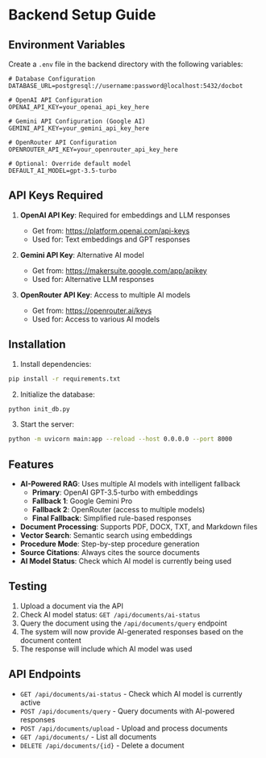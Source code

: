 # Backend Setup Guide

## Environment Variables

Create a `.env` file in the backend directory with the following variables:

```env
# Database Configuration
DATABASE_URL=postgresql://username:password@localhost:5432/docbot

# OpenAI API Configuration
OPENAI_API_KEY=your_openai_api_key_here

# Gemini API Configuration (Google AI)
GEMINI_API_KEY=your_gemini_api_key_here

# OpenRouter API Configuration
OPENROUTER_API_KEY=your_openrouter_api_key_here

# Optional: Override default model
DEFAULT_AI_MODEL=gpt-3.5-turbo
```

## API Keys Required

1. **OpenAI API Key**: Required for embeddings and LLM responses
   - Get from: https://platform.openai.com/api-keys
   - Used for: Text embeddings and GPT responses

2. **Gemini API Key**: Alternative AI model
   - Get from: https://makersuite.google.com/app/apikey
   - Used for: Alternative LLM responses

3. **OpenRouter API Key**: Access to multiple AI models
   - Get from: https://openrouter.ai/keys
   - Used for: Access to various AI models

## Installation

1. Install dependencies:
```bash
pip install -r requirements.txt
```

2. Initialize the database:
```bash
python init_db.py
```

3. Start the server:
```bash
python -m uvicorn main:app --reload --host 0.0.0.0 --port 8000
```

## Features

- **AI-Powered RAG**: Uses multiple AI models with intelligent fallback
  - **Primary**: OpenAI GPT-3.5-turbo with embeddings
  - **Fallback 1**: Google Gemini Pro
  - **Fallback 2**: OpenRouter (access to multiple models)
  - **Final Fallback**: Simplified rule-based responses
- **Document Processing**: Supports PDF, DOCX, TXT, and Markdown files
- **Vector Search**: Semantic search using embeddings
- **Procedure Mode**: Step-by-step procedure generation
- **Source Citations**: Always cites the source documents
- **AI Model Status**: Check which AI model is currently being used

## Testing

1. Upload a document via the API
2. Check AI model status: `GET /api/documents/ai-status`
3. Query the document using the `/api/documents/query` endpoint
4. The system will now provide AI-generated responses based on the document content
5. The response will include which AI model was used

## API Endpoints

- `GET /api/documents/ai-status` - Check which AI model is currently active
- `POST /api/documents/query` - Query documents with AI-powered responses
- `POST /api/documents/upload` - Upload and process documents
- `GET /api/documents/` - List all documents
- `DELETE /api/documents/{id}` - Delete a document
